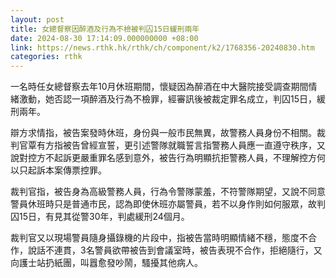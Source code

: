 ```yaml
---
layout: post
title: 女總督察因醉酒及行為不檢被判囚15日緩刑兩年
date: 2024-08-30 17:14:09.000000000 +08:00
link: https://news.rthk.hk/rthk/ch/component/k2/1768356-20240830.htm
categories: rthk
---
```


一名時任女總督察去年10月休班期間，懷疑因為醉酒在中大醫院接受調查期間情緒激動，她否認一項醉酒及行為不檢罪，經審訊後被裁定罪名成立，判囚15日，緩刑兩年。

辯方求情指，被告案發時休班，身份與一般市民無異，故警務人員身份不相關。裁判官覃有方指被告曾經宣誓，更引述警隊就職誓言指警務人員應一直遵守秩序，又說對控方不起訴更嚴重罪名感到意外，被告行為明顯抗拒警務人員，不理解控方何以只起訴本案傳票控罪。

裁判官指，被告身為高級警務人員，行為令警隊蒙羞，不符警隊期望，又說不同意警員休班時只是普通市民，認為即使休班亦屬警員，若不以身作則如何服眾，故判囚15日，有見其從警30年，判處緩刑24個月。

裁判官又以現場警員隨身攝錄機的片段中，指被告當時明顯情緒不穩，態度不合作，說話不連貫，3名警員欲帶被告到會議室時，被告表現不合作，拒絕隨行，又向護士站扔紙團，叫囂愈發吵鬧，騷擾其他病人。
